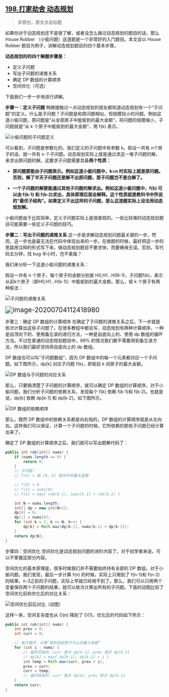 ## [198.打家劫舍 动态规划](https://leetcode-cn.com/problems/house-robber/solution/dong-tai-gui-hua-jie-ti-si-bu-zou-xiang-jie-cjavap/)

> 非原创，原文点击标题

如果你对于动态规划还不是很了解，或者没怎么做过动态规划的题目的话，那么 House Robber （小偷问题）这道题是一个非常好的入门题目。本文会以 House Robber 题目为例子，讲解动态规划题目的四个基本步骤。



**动态规划的的四个解题步骤是：**

- 定义子问题
- 写出子问题的递推关系
- 确定 DP 数组的计算顺序
- 空间优化（可选）



下面我们一步一步地进行讲解。

**步骤一：定义子问题**
稍微接触过一点动态规划的朋友都知道动态规划有一个“子问题”的定义。什么是子问题？子问题是和原问题相似，但规模较小的问题。例如这道小偷问题，原问题是“从全部房子中能偷到的最大金额”，将问题的规模缩小，子问题就是“从 k 个房子中能偷到的最大金额”，用 f(k) 表示。

![小偷问题的子问题定义](https://pic.leetcode-cn.com/91c71fba111b52580bd0f99bd77f386ae26055b6ffb015c3df9dc26204e8465a.jpg)



可以看到，子问题是参数化的，我们定义的子问题中有参数 k。假设一共有 n个房子的话，就一共有 n 个子问题。动态规划实际上就是通过求这一堆子问题的解，来求出原问题的解。这要求子问题需要具备**两个性质：**

- **原问题要能由子问题表示。例如这道小偷问题中，k=n 时实际上就是原问题。否则，解了半天子问题还是解不出原问题，那子问题岂不是白解了。**

- **一个子问题的解要能通过其他子问题的解求出。例如这道小偷问题中，f(k) 可以由 f(k-1) 和 f(k-2)求出，具体原理后面会解释。这个性质就是教科书中所说的“最优子结构”。如果定义不出这样的子问题，那么这道题实际上没法用动态规划解。**

  

小偷问题由于比较简单，定义子问题实际上是很直观的。一些比较难的动态规划题目可能需要一些定义子问题的技巧。



**步骤二：写出子问题的递推关系**
这一步是求解动态规划问题最关键的一步。然而，这一步也是最无法在代码中体现出来的一步。在做题的时候，最好把这一步的思路用注释的形式写下来。做动态规划题目不要求快，而要确保无误。否则，写代码五分钟，找 bug 半小时，岂不美哉？

我们来分析一下这道小偷问题的递推关系：

假设一共有 n 个房子，每个房子的金额分别是 H0,H1...H(N-1)，子问题f(k)，表示从前k个房子（即H0,H1...H(k-1)）中能偷到的最大金额。那么，偷 k 个房子有两种偷法：

![子问题的递推关系](https://pic.leetcode-cn.com/ccceac397062b8ac6d369506f5481be5e473d4f9b35751da7861a681bbecc3e8.jpg)

<img src="http://chuantu.xyz/t6/739/1593835341x1700392653.png" alt="image-20200704112418980" style="zoom:150%;" />





步骤三：确定 DP 数组的计算顺序
在确定了子问题的递推关系之后，下一步就是依次计算出这些子问题了。在很多教程中都会写，动态规划有两种计算顺序，一种是自顶向下的、使用备忘录的递归方法，一种是自底向上的、使用 dp 数组的循环方法。不过在普通的动态规划题目中，99% 的情况我们都不需要用到备忘录方法，所以我们最好坚持用自底向上的 dp 数组。

DP 数组也可以叫”子问题数组”，因为 DP 数组中的每一个元素都对应一个子问题。如下图所示，dp[k] 对应子问题 f(k)，即偷前 k 间房子的最大金额。

![DP 数组与子问题的对应关系](https://pic.leetcode-cn.com/a0d29f1322a7938733fd62f3b2de8b04f678591e40cdf4062810e8d9608e4b5e.jpg)



那么，只要搞清楚了子问题的计算顺序，就可以确定 DP 数组的计算顺序。对于小偷问题，我们分析子问题的依赖关系，发现每个 f(k) 依赖 f(k-1)和 f(k-2)。也就是说，dp[k] 依赖 dp[k-1] 和 dp[k-2]，如下图所示。

![DP 数组的依赖顺序](https://pic.leetcode-cn.com/daa19672855195ae1496f6a3f112dbe9fe0e16e9541238002acaac44f22be613.jpg)



那么，既然 DP 数组中的依赖关系都是向右指的，DP 数组的计算顺序就是从左向右。这样我们可以保证，计算一个子问题的时候，它所依赖的那些子问题已经计算出来了。

确定了 DP 数组的计算顺序之后，我们就可以写出题解代码了：

```java
public int rob(int[] nums) {
    if (nums.length == 0) {
        return 0;
    }
    // 子问题：
    // f(k) = 偷 [0..k) 房间中的最大金额

    // f(0) = 0
    // f(1) = nums[0]
    // f(k) = max{ rob(k-1), nums[k-1] + rob(k-2) }

    int N = nums.length;
    int[] dp = new int[N+1];
    dp[0] = 0;
    dp[1] = nums[0];
    for (int k = 2; k <= N; k++) {
        dp[k] = Math.max(dp[k-1], nums[k-1] + dp[k-2]);
    }
    return dp[N];
}
```



步骤四：空间优化
空间优化是动态规划问题的进阶内容了。对于初学者来说，可以不掌握这部分内容。

空间优化的基本原理是，很多时候我们并不需要始终持有全部的 DP 数组。对于小偷问题，我们发现，最后一步计算 f(n) 的时候，实际上只用到了 f(n-1)和 f(n-2) 的结果。n-3之前的子问题，实际上早就已经用不到了。那么，我们可以只用两个变量保存两个子问题的结果，就可以依次计算出所有的子问题。下面的动图比较了空间优化前和优化后的对比关系：

![空间优化前后对比（动图）](https://pic.leetcode-cn.com/3dcbb1028ed9cdac95fdc8c8348ccc6f2e4c50b3fd8222e5690257d6b495090a.gif)



这样一来，空间复杂度也从 O(n) 降到了 O(1)。优化后的代码如下所示：

```java
public int rob(int[] nums) {
    int prev = 0;
    int curr = 0;

    // 每次循环，计算“偷到当前房子为止的最大金额”
    for (int i : nums) {
        // 循环开始时，curr 表示 dp[k-1]，prev 表示 dp[k-2]
        // dp[k] = max{ dp[k-1], dp[k-2] + i }
        int temp = Math.max(curr, prev + i);
        prev = curr;
        curr = temp;
        // 循环结束时，curr 表示 dp[k]，prev 表示 dp[k-1]
    }
    return curr;
}
```






